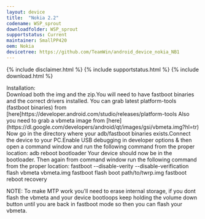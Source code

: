 ```yaml
---
layout: device
title:  "Nokia 2.2"
codename: WSP_sprout
downloadfolder: WSP_sprout
supportstatus: Current
maintainer: SmallPP420
oem: Nokia
devicetree: https://github.com/TeamWin/android_device_nokia_NB1
---
```

{% include disclaimer.html %}
{% include supportstatus.html %}
{% include download.html %}
<div class='page-heading'>Installation:</div>
Download both the img and the zip.You will need to have fastboot binaries and the correct drivers installed.
You can grab latest platform-tools (fastboot binaries) from [here]https://developer.android.com/studio/releases/platform-tools
Also you need to grab a vbmeta image from [here](https://dl.google.com/developers/android/qt/images/gsi/vbmeta.img?hl=tr)
Now go in the directory where your adb/fastboot binaries exists.Connect the device to your PC.Enable USB debugging in developer options & then open a command window and run the following command from the proper location: 
adb reboot bootloader
Your device should now be in the bootloader.
Then again from command window run the following command from the proper location:
fastboot --disable-verity --disable-verification flash vbmeta vbmeta.img
fastboot flash boot path/to/twrp.img
fastboot reboot recovery

NOTE: To make MTP work you'll need to erase internal storage, if you dont flash the vbmeta and your device bootloops keep holding the volume down button until you are back in fastboot mode so then you can flash your vbmeta.
